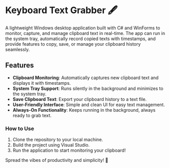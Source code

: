 # Keyboard Text Grabber 🖋️

A lightweight Windows desktop application built with C# and WinForms to monitor, capture, and manage clipboard text in real-time. The app can run in the system tray, automatically record copied texts with timestamps, and provide features to copy, save, or manage your clipboard history seamlessly.

## Features
- **Clipboard Monitoring**: Automatically captures new clipboard text and displays it with timestamps.
- **System Tray Support**: Runs silently in the background and minimizes to the system tray.
- **Save Clipboard Text**: Export your clipboard history to a text file.
- **User-Friendly Interface**: Simple and clean UI for easy text management.
- **Always-On Functionality**: Keeps running in the background, always ready to grab text.

### How to Use
1. Clone the repository to your local machine.
2. Build the project using Visual Studio.
3. Run the application to start monitoring your clipboard!

Spread the vibes of productivity and simplicity! 🚀
